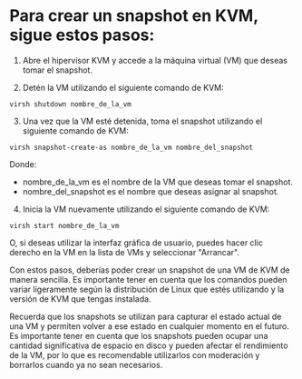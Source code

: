 # Para crear un snapshot en KVM, sigue estos pasos:

1. Abre el hipervisor KVM y accede a la máquina virtual (VM) que deseas tomar el snapshot.

2. Detén la VM utilizando el siguiente comando de KVM:

`virsh shutdown nombre_de_la_vm`

3. Una vez que la VM esté detenida, toma el snapshot utilizando el siguiente comando de KVM:

`virsh snapshot-create-as nombre_de_la_vm nombre_del_snapshot`

Donde:
- nombre_de_la_vm es el nombre de la VM que deseas tomar el snapshot.
- nombre_del_snapshot es el nombre que deseas asignar al snapshot.
4. Inicia la VM nuevamente utilizando el siguiente comando de KVM:


`virsh start nombre_de_la_vm`

O, si deseas utilizar la interfaz gráfica de usuario, puedes hacer clic derecho en la VM en la lista de VMs y seleccionar "Arrancar".

Con estos pasos, deberías poder crear un snapshot de una VM de KVM de manera sencilla. Es importante tener en cuenta que los comandos pueden variar ligeramente según la distribución de Linux que estés utilizando y la versión de KVM que tengas instalada.

Recuerda que los snapshots se utilizan para capturar el estado actual de una VM y permiten volver a ese estado en cualquier momento en el futuro. Es importante tener en cuenta que los snapshots pueden ocupar una cantidad significativa de espacio en disco y pueden afectar el rendimiento de la VM, por lo que es recomendable utilizarlos con moderación y borrarlos cuando ya no sean necesarios.
